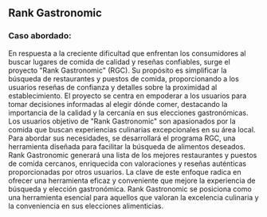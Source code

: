 ## Rank Gastronomic

### Caso abordado:
En respuesta a la creciente dificultad que enfrentan los consumidores al buscar lugares
de comida de calidad y reseñas confiables, surge el proyecto "Rank Gastronomic"
(RGC).
Su propósito es simplificar la búsqueda de restaurantes y puestos de comida,
proporcionando a los usuarios reseñas de confianza y detalles sobre la proximidad al
establecimiento. El proyecto se centra en empoderar a los usuarios para tomar
decisiones informadas al elegir dónde comer, destacando la importancia de la calidad
y la cercanía en sus elecciones gastronómicas.
Los usuarios objetivo de "Rank Gastronomic" son apasionados por la comida que
buscan experiencias culinarias excepcionales en su área local. Para abordar sus
necesidades, se desarrollará el programa RGC, una herramienta diseñada para facilitar
la búsqueda de alimentos deseados.
Rank Gastronomic generará una lista de los mejores restaurantes y puestos de comida
cercanos, enriquecida con valoraciones y reseñas auténticas proporcionadas por otros
usuarios. La clave de este enfoque radica en ofrecer una herramienta eficaz y
conveniente que mejore la experiencia de búsqueda y elección gastronómica.
Rank Gastronomic se posiciona como una herramienta esencial para aquellos que
valoran la excelencia culinaria y la conveniencia en sus elecciones alimenticias.


